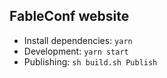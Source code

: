 ## FableConf website

- Install dependencies: `yarn`
- Development: `yarn start`
- Publishing: `sh build.sh Publish`
